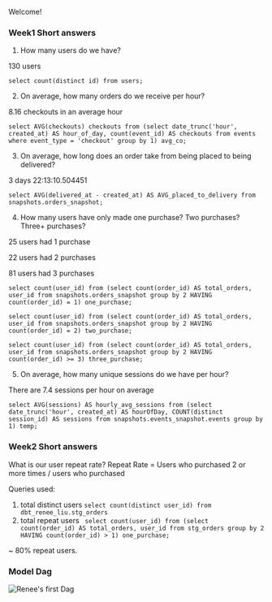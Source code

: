 Welcome!



### Week1 Short answers
1. How many users do we have?

130 users

``` select count(distinct id) from users; ```


2. On average, how many orders do we receive per hour?

8.16 checkouts in an average hour

``` select AVG(checkouts) checkouts from (select date_trunc('hour', created_at) AS hour_of_day, count(event_id) AS checkouts from events where event_type = 'checkout' group by 1) avg_co; ```



3. On average, how long does an order take from being placed to being delivered?

3 days 22:13:10.504451

``` select AVG(delivered_at - created_at) AS AVG_placed_to_delivery from snapshots.orders_snapshot; ```


4. How many users have only made one purchase? Two purchases? Three+ purchases?

25 users had 1 purchase 

22 users had 2 purchases

81 users had 3 purchases

``` select count(user_id) from (select count(order_id) AS total_orders, user_id from snapshots.orders_snapshot group by 2 HAVING count(order_id) = 1) one_purchase; ```

``` select count(user_id) from (select count(order_id) AS total_orders, user_id from snapshots.orders_snapshot group by 2 HAVING count(order_id) = 2) two_purchase; ```

``` select count(user_id) from (select count(order_id) AS total_orders, user_id from snapshots.orders_snapshot group by 2 HAVING count(order_id) >= 3) three_purchase; ```

5. On average, how many unique sessions do we have per hour?

There are 7.4 sessions per hour on average

``` select AVG(sessions) AS hourly_avg_sessions from (select date_trunc('hour', created_at) AS hourOfDay, COUNT(distinct session_id) AS sessions from snapshots.events_snapshot.events group by 1) temp; ```

### Week2 Short answers
What is our user repeat rate? Repeat Rate = Users who purchased 2 or more times / users who purchased

Queries used:
1. total distinct users ```select count(distinct user_id) from dbt_renee_liu.stg_orders```
2. total repeat users ``` select count(user_id) from (select count(order_id) AS total_orders, user_id from stg_orders group by 2 HAVING count(order_id) > 1) one_purchase;```

~ 80% repeat users.


### Model Dag
![Renee's first Dag](./dag_renee.png)